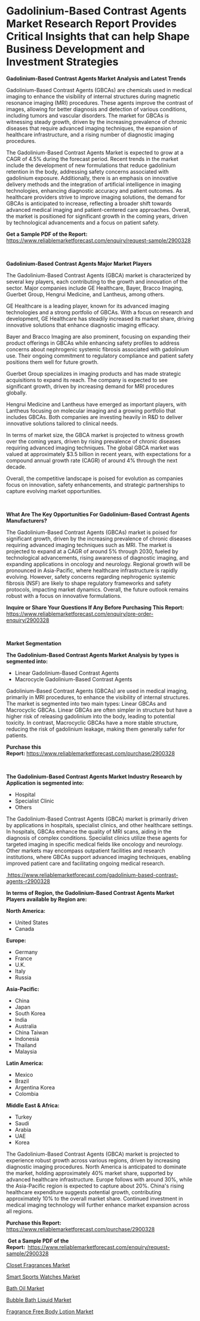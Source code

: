<p><h1>Gadolinium-Based Contrast Agents Market Research Report Provides Critical Insights that can help Shape Business Development and Investment Strategies</h1></p><p><strong>Gadolinium-Based Contrast Agents Market Analysis and Latest Trends</strong></p>
<p><p>Gadolinium-Based Contrast Agents (GBCAs) are chemicals used in medical imaging to enhance the visibility of internal structures during magnetic resonance imaging (MRI) procedures. These agents improve the contrast of images, allowing for better diagnosis and detection of various conditions, including tumors and vascular disorders. The market for GBCAs is witnessing steady growth, driven by the increasing prevalence of chronic diseases that require advanced imaging techniques, the expansion of healthcare infrastructure, and a rising number of diagnostic imaging procedures.</p><p>The Gadolinium-Based Contrast Agents Market is expected to grow at a CAGR of 4.5% during the forecast period. Recent trends in the market include the development of new formulations that reduce gadolinium retention in the body, addressing safety concerns associated with gadolinium exposure. Additionally, there is an emphasis on innovative delivery methods and the integration of artificial intelligence in imaging technologies, enhancing diagnostic accuracy and patient outcomes. As healthcare providers strive to improve imaging solutions, the demand for GBCAs is anticipated to increase, reflecting a broader shift towards advanced medical imaging and patient-centered care approaches. Overall, the market is positioned for significant growth in the coming years, driven by technological advancements and a focus on patient safety.</p></p>
<p><strong>Get a Sample PDF of the Report:&nbsp;</strong> <a href="https://www.reliablemarketforecast.com/enquiry/request-sample/2900328?utm_campaign=1888&utm_medium=2&utm_source=Github&utm_content=ia&utm_term=16032025&utm_id=gadolinium-based-contrast-agents">https://www.reliablemarketforecast.com/enquiry/request-sample/2900328</a></p>
<p>&nbsp;</p>
<p><strong>Gadolinium-Based Contrast Agents Major Market Players</strong></p>
<p><p>The Gadolinium-Based Contrast Agents (GBCA) market is characterized by several key players, each contributing to the growth and innovation of the sector. Major companies include GE Healthcare, Bayer, Bracco Imaging, Guerbet Group, Hengrui Medicine, and Lantheus, among others. </p><p>GE Healthcare is a leading player, known for its advanced imaging technologies and a strong portfolio of GBCAs. With a focus on research and development, GE Healthcare has steadily increased its market share, driving innovative solutions that enhance diagnostic imaging efficacy. </p><p>Bayer and Bracco Imaging are also prominent, focusing on expanding their product offerings in GBCAs while enhancing safety profiles to address concerns about nephrogenic systemic fibrosis associated with gadolinium use. Their ongoing commitment to regulatory compliance and patient safety positions them well for future growth.</p><p>Guerbet Group specializes in imaging products and has made strategic acquisitions to expand its reach. The company is expected to see significant growth, driven by increasing demand for MRI procedures globally.</p><p>Hengrui Medicine and Lantheus have emerged as important players, with Lantheus focusing on molecular imaging and a growing portfolio that includes GBCAs. Both companies are investing heavily in R&D to deliver innovative solutions tailored to clinical needs.</p><p>In terms of market size, the GBCA market is projected to witness growth over the coming years, driven by rising prevalence of chronic diseases requiring advanced imaging techniques. The global GBCA market was valued at approximately $3.5 billion in recent years, with expectations for a compound annual growth rate (CAGR) of around 4% through the next decade.</p><p>Overall, the competitive landscape is poised for evolution as companies focus on innovation, safety enhancements, and strategic partnerships to capture evolving market opportunities.</p></p>
<p>&nbsp;</p>
<p><strong>What Are The Key Opportunities For Gadolinium-Based Contrast Agents Manufacturers?</strong></p>
<p><p>The Gadolinium-Based Contrast Agents (GBCAs) market is poised for significant growth, driven by the increasing prevalence of chronic diseases requiring advanced imaging techniques such as MRI. The market is projected to expand at a CAGR of around 5% through 2030, fueled by technological advancements, rising awareness of diagnostic imaging, and expanding applications in oncology and neurology. Regional growth will be pronounced in Asia-Pacific, where healthcare infrastructure is rapidly evolving. However, safety concerns regarding nephrogenic systemic fibrosis (NSF) are likely to shape regulatory frameworks and safety protocols, impacting market dynamics. Overall, the future outlook remains robust with a focus on innovative formulations.</p></p>
<p><strong>Inquire or Share Your Questions If Any Before Purchasing This Report:</strong> <a href="https://www.reliablemarketforecast.com/enquiry/pre-order-enquiry/2900328?utm_campaign=1888&utm_medium=2&utm_source=Github&utm_content=ia&utm_term=16032025&utm_id=gadolinium-based-contrast-agents">https://www.reliablemarketforecast.com/enquiry/pre-order-enquiry/2900328</a></p>
<p>&nbsp;</p>
<p><strong>Market Segmentation</strong></p>
<p><strong>The Gadolinium-Based Contrast Agents Market Analysis by types is segmented into:</strong></p>
<p><ul><li>Linear Gadolinium-Based Contrast Agents</li><li>Macrocycle Gadolinium-Based Contrast Agents</li></ul></p>
<p><p>Gadolinium-Based Contrast Agents (GBCAs) are used in medical imaging, primarily in MRI procedures, to enhance the visibility of internal structures. The market is segmented into two main types: Linear GBCAs and Macrocyclic GBCAs. Linear GBCAs are often simpler in structure but have a higher risk of releasing gadolinium into the body, leading to potential toxicity. In contrast, Macrocyclic GBCAs have a more stable structure, reducing the risk of gadolinium leakage, making them generally safer for patients.</p></p>
<p><strong>Purchase this Report:&nbsp;</strong><a href="https://www.reliablemarketforecast.com/purchase/2900328?utm_campaign=1888&utm_medium=2&utm_source=Github&utm_content=ia&utm_term=16032025&utm_id=gadolinium-based-contrast-agents">https://www.reliablemarketforecast.com/purchase/2900328</a></p>
<p>&nbsp;</p>
<p><strong>The Gadolinium-Based Contrast Agents Market Industry Research by Application is segmented into:</strong></p>
<p><ul><li>Hospital</li><li>Specialist Clinic</li><li>Others</li></ul></p>
<p><p>The Gadolinium-Based Contrast Agents (GBCA) market is primarily driven by applications in hospitals, specialist clinics, and other healthcare settings. In hospitals, GBCAs enhance the quality of MRI scans, aiding in the diagnosis of complex conditions. Specialist clinics utilize these agents for targeted imaging in specific medical fields like oncology and neurology. Other markets may encompass outpatient facilities and research institutions, where GBCAs support advanced imaging techniques, enabling improved patient care and facilitating ongoing medical research.</p></p>
<p><a href="https://www.reliablemarketforecast.com/gadolinium-based-contrast-agents-r2900328?utm_campaign=1888&utm_medium=2&utm_source=Github&utm_content=ia&utm_term=16032025&utm_id=gadolinium-based-contrast-agents">&nbsp;https://www.reliablemarketforecast.com/gadolinium-based-contrast-agents-r2900328</a></p>
<p><strong>In terms of Region, the Gadolinium-Based Contrast Agents Market Players available by Region are:</strong></p>
<p>
    <p> <strong> North America: </strong>
        <ul>
            <li>United States</li>
            <li>Canada</li>
        </ul>
        </p> 
    <p> <strong> Europe: </strong>
        <ul>
            <li>Germany</li>
            <li>France</li>
            <li>U.K.</li>
            <li>Italy</li>
            <li>Russia</li>
        </ul>
        </p> 
    <p> <strong> Asia-Pacific: </strong>
        <ul>
            <li>China</li>
            <li>Japan</li>
            <li>South Korea</li>
            <li>India</li>
            <li>Australia</li>
            <li>China Taiwan</li>
            <li>Indonesia</li>
            <li>Thailand</li>
            <li>Malaysia</li>
        </ul>
        </p> 
    <p> <strong> Latin America: </strong>
        <ul>
            <li>Mexico</li>
            <li>Brazil</li>
            <li>Argentina Korea</li>
            <li>Colombia</li>
        </ul>
        </p> 
    <p> <strong> Middle East & Africa: </strong>
        <ul>
            <li>Turkey</li>
            <li>Saudi</li>
            <li>Arabia</li>
            <li>UAE</li>
            <li>Korea</li>
        </ul>
    </p>
    </p>
<p><p>The Gadolinium-Based Contrast Agents (GBCA) market is projected to experience robust growth across various regions, driven by increasing diagnostic imaging procedures. North America is anticipated to dominate the market, holding approximately 40% market share, supported by advanced healthcare infrastructure. Europe follows with around 30%, while the Asia-Pacific region is expected to capture about 20%. China's rising healthcare expenditure suggests potential growth, contributing approximately 10% to the overall market share. Continued investment in medical imaging technology will further enhance market expansion across all regions.</p></p>
<p><strong>Purchase this Report: </strong><a href="https://www.reliablemarketforecast.com/purchase/2900328?utm_campaign=1888&utm_medium=2&utm_source=Github&utm_content=ia&utm_term=16032025&utm_id=gadolinium-based-contrast-agents">https://www.reliablemarketforecast.com/purchase/2900328</a></p>
<p>&nbsp;<strong>Get a Sample PDF of the Report:&nbsp;&nbsp;</strong><a href="https://www.reliablemarketforecast.com/enquiry/request-sample/2900328?utm_campaign=1888&utm_medium=2&utm_source=Github&utm_content=ia&utm_term=16032025&utm_id=gadolinium-based-contrast-agents">https://www.reliablemarketforecast.com/enquiry/request-sample/2900328</a></p>
<p><strong></strong></p>
<p><p><a href="https://github.com/buseknoden2b/Market-Research-Report-List-1/blob/main/closet-fragrances-market.md?utm_campaign=1888&utm_medium=2&utm_source=Github&utm_content=ia&utm_term=16032025&utm_id=gadolinium-based-contrast-agents">Closet Fragrances Market</a></p><p><a href="https://github.com/makzzochil/Market-Research-Report-List-1/blob/main/smart-sports-watches-market.md?utm_campaign=1888&utm_medium=2&utm_source=Github&utm_content=ia&utm_term=16032025&utm_id=gadolinium-based-contrast-agents">Smart Sports Watches Market</a></p><p><a href="https://github.com/mronmizoe/Market-Research-Report-List-1/blob/main/bath-oil-market.md?utm_campaign=1888&utm_medium=2&utm_source=Github&utm_content=ia&utm_term=16032025&utm_id=gadolinium-based-contrast-agents">Bath Oil Market</a></p><p><a href="https://github.com/gitfwelday/Market-Research-Report-List-1/blob/main/bubble-bath-liquid-market.md?utm_campaign=1888&utm_medium=2&utm_source=Github&utm_content=ia&utm_term=16032025&utm_id=gadolinium-based-contrast-agents">Bubble Bath Liquid Market</a></p><p><a href="https://github.com/heinslakey2x/Market-Research-Report-List-1/blob/main/fragrance-free-body-lotion-market.md?utm_campaign=1888&utm_medium=2&utm_source=Github&utm_content=ia&utm_term=16032025&utm_id=gadolinium-based-contrast-agents">Fragrance Free Body Lotion Market</a></p></p>